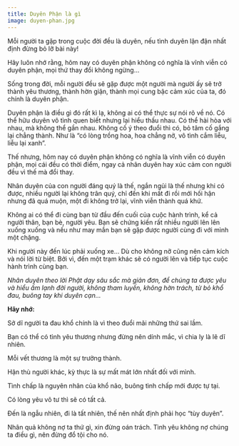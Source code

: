 ```yaml
---
title: Duyên Phận là gì
image: duyen-phan.jpg
---
```


Mỗi người ta gặp trong cuộc đời đều là duyên, nếu tình duyên lận đận nhất định đừng bỏ lỡ bài này!



Hãy luôn nhớ rằng, hôm nay có duyên phận không có nghĩa là vĩnh viễn có duyên phận, mọi thứ thay đổi không ngừng…

Sống trong đời, mỗi người đều sẽ gặp được một người mà người ấy sẽ trở thành yêu thương, thành hờn giận, thành mọi cung bậc cảm xúc của ta, đó chính là duyên phận.

Duyên phận là điều gì đó rất kì lạ, không ai có thể thực sự nói rõ về nó. Có thể hữu duyên vô tình quen biết nhưng lại hiểu thấu nhau. Có thể hài hòa với nhau, mà không thể gần nhau. Không cố ý theo đuổi thì có, bỏ tâm cố gắng lại chẳng thành. Như là “có lòng trồng hoa, hoa chẳng nở, vô tình cắm liễu, liễu lại xanh”.

Thế nhưng, hôm nay có duyên phận không có nghĩa là vĩnh viễn có duyên phận, mọi cái đều có thời điểm, ngay cả nhân duyên hay xúc cảm con người đều vì thế mà đổi thay.

Nhân duyên của con người đáng quý là thế, ngắn ngủi là thế nhưng khi có được, nhiều người lại không trân quý, chỉ đến khi mất đi rồi mới hối hận nhưng đã quá muộn, một đi không trở lại, vĩnh viễn thành quá khứ.

Không ai có thể đi cùng bạn từ đầu đến cuối của cuộc hành trình, kể cả người thân, bạn bè, người yêu. Bạn sẽ chứng kiến rất nhiều người lên lên xuống xuống và nếu như may mắn bạn sẽ gặp được người cùng đi với mình một chặng.

Khi người này đến lúc phải xuống xe… Dù cho không nỡ cũng nên cảm kích và nói lời từ biệt. Bởi vì, đến một trạm khác sẽ có người lên và tiếp tục cuộc hành trình cùng bạn.

*Nhân duyên theo lời Phật dạy sâu sắc mà giản đơn, để chúng ta được yêu và hiểu ấm lạnh đời người, không tham luyến, không hờn trách, từ bỏ khổ đau, buông tay khi duyên cạn…*


**Hãy nhớ:**

Sở dĩ người ta đau khổ chính là vì theo đuổi mãi những thứ sai lầm.

Bạn có thể có tình yêu thương nhưng đừng nên dính mắc, vì chia ly là lẽ dĩ nhiên.

Mỗi vết thương là một sự trưởng thành.

Hận thù người khác, kỳ thực là sự mất mát lớn nhất đối với mình.

Tình chấp là nguyên nhân của khổ não, buông tình chấp mới được tự tại.

Có lòng yêu vô tư thì sẽ có tất cả.

Đến là ngẫu nhiên, đi là tất nhiên, thế nên nhất định phải học “tùy duyên”.

Nhân quả không nợ ta thứ gì, xin đừng oán trách. Tình yêu không nợ chúng ta điều gì, nên đừng đổ tội cho nó.
